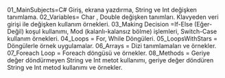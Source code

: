 01_MainSubjects=C# Giriş, ekrana yazdırma, String ve Int değişken tanımlama.
02_Variables= Char , Double değişken tanımları. Klavyeden veri girişi ile değişken kullanım örnekleri.
03_Making Decision =If-Else (Eğer-Değil) koşul kullanımı, Mod (kalanlı-kalansız bölme) işlemleri, Switch-Case kullanım örnekleri.
04_Loops = For, While Döngüleri.
05_LoopsWithStars = Döngülerle örnek uygulamalar.
06_Arrays = Dizi tanımlamaları ve örnekler.
07_Foreach Loop = Foreach döngüsü ve örnekler.
08_Methods = Geriye değer döndürmeyen String ve Int metot kullanımı, geriye değer döndüren String ve Int metod kullanımı ve örnekler.
